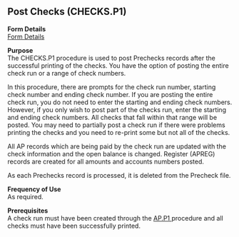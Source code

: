 ##  Post Checks (CHECKS.P1)

<PageHeader />

**Form Details**  
[ Form Details ](CHECKS-P1-1/README.md)   

**Purpose**  
The CHECKS.P1 procedure is used to post Prechecks records after the successful
printing of the checks. You have the option of posting the entire check run or
a range of check numbers.  
  
In this procedure, there are prompts for the check run number, starting check
number and ending check number. If you are posting the entire check run, you
do not need to enter the starting and ending check numbers. However, if you
only wish to post part of the checks run, enter the starting and ending check
numbers. All checks that fall within that range will be posted. You may need
to partially post a check run if there were problems printing the checks and
you need to re-print some but not all of the checks.  
  
All AP records which are being paid by the check run are updated with the
check information and the open balance is changed. Register (APREG) records
are created for all amounts and accounts numbers posted.  
  
As each Prechecks record is processed, it is deleted from the Precheck file.

**Frequency of Use**  
As required.

**Prerequisites**  
A check run must have been created through the [ AP.P1 ](AP-P1/README.md) procedure and all checks must have been successfully printed. 

<badge text= "Version 8.10.57" vertical="middle" />

<PageFooter />
